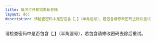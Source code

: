 ```yaml
---
title: 每次打开都需重新登陆
layout: doc
description: 请检查密码中是否包含【,】（半角逗号），若包含请修改密码去除后重试
---
```


[文：【每次打开都需重新登陆】]: # 'https://support.qq.com/products/321980/faqs/130500'

请检查密码中是否包含【,】（半角逗号），若包含请修改密码去除后重试。
